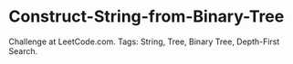 # Construct-String-from-Binary-Tree
Challenge at LeetCode.com. Tags: String, Tree, Binary Tree, Depth-First Search.
